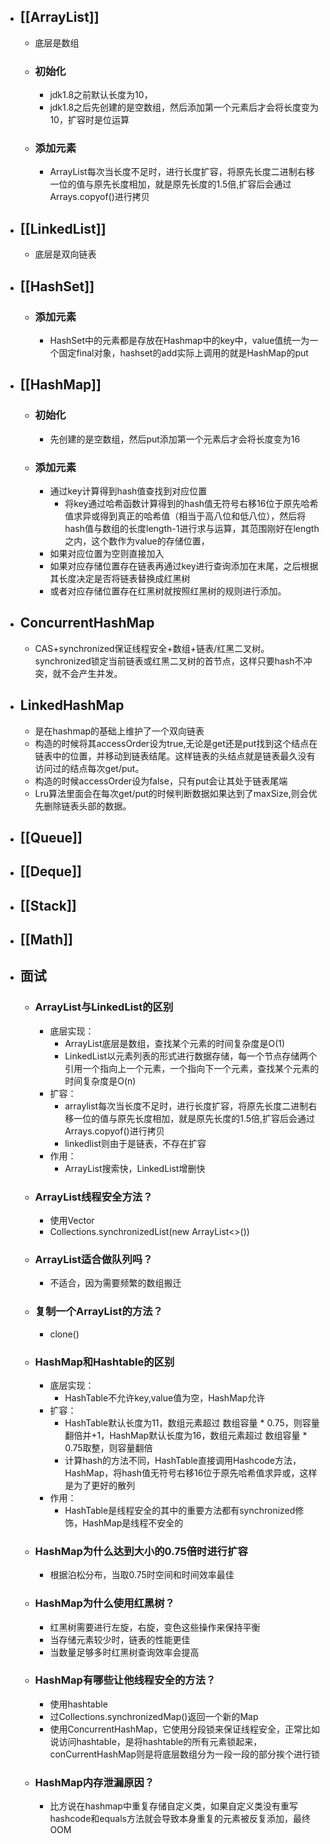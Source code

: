 - ## [[ArrayList]]
	- 底层是数组
	- ### 初始化
		- jdk1.8之前默认长度为10，
		- jdk1.8之后先创建的是空数组，然后添加第一个元素后才会将长度变为10，扩容时是位运算
	- ### 添加元素
		- ArrayList每次当长度不足时，进行长度扩容，将原先长度二进制右移一位的值与原先长度相加，就是原先长度的1.5倍,扩容后会通过Arrays.copyof()进行拷贝
- ## [[LinkedList]]
	- 底层是双向链表
- ## [[HashSet]]
	- ### 添加元素
		- HashSet中的元素都是存放在Hashmap中的key中，value值统一为一个固定final对象，hashset的add实际上调用的就是HashMap的put
- ## [[HashMap]]
	- ### 初始化
		- 先创建的是空数组，然后put添加第一个元素后才会将长度变为16
	- ### 添加元素
		- 通过key计算得到hash值查找到对应位置
			- 将key通过哈希函数计算得到的hash值无符号右移16位于原先哈希值求异或得到真正的哈希值（相当于高八位和低八位），然后将hash值与数组的长度length-1进行求与运算，其范围刚好在length之内，这个数作为value的存储位置，
		- 如果对应位置为空则直接加入
		- 如果对应存储位置存在链表再通过key进行查询添加在末尾，之后根据其长度决定是否将链表替换成红黑树
		- 或者对应存储位置存在红黑树就按照红黑树的规则进行添加。
- ## ConcurrentHashMap
	- CAS+synchronized保证线程安全+数组+链表/红黑二叉树。synchronized锁定当前链表或红黑二叉树的首节点，这样只要hash不冲突，就不会产生并发。
- ## LinkedHashMap
	- 是在hashmap的基础上维护了一个双向链表
	- 构造的时候将其accessOrder设为true,无论是get还是put找到这个结点在链表中的位置，并移动到链表结尾。这样链表的头结点就是链表最久没有访问过的结点每次get/put。
	- 构造的时候accessOrder设为false，只有put会让其处于链表尾端
	- Lru算法里面会在每次get/put的时候判断数据如果达到了maxSize,则会优先删除链表头部的数据。
- ## [[Queue]]
- ## [[Deque]]
- ## [[Stack]]
- ## [[Math]]
- ## 面试
	- ### ArrayList与LinkedList的区别
		- 底层实现：
			- ArrayList底层是数组，查找某个元素的时间复杂度是O(1)
			- LinkedList以元素列表的形式进行数据存储，每一个节点存储两个引用一个指向上一个元素，一个指向下一个元素，查找某个元素的时间复杂度是O(n)
		- 扩容：
			- arraylist每次当长度不足时，进行长度扩容，将原先长度二进制右移一位的值与原先长度相加，就是原先长度的1.5倍,扩容后会通过Arrays.copyof()进行拷贝
			- linkedlist则由于是链表，不存在扩容
		- 作用：
			- ArrayList搜索快，LinkedList增删快
	- ### ArrayList线程安全方法？
		- 使用Vector
		- Collections.synchronizedList(new ArrayList<>())
	- ### ArrayList适合做队列吗？
		- 不适合，因为需要频繁的数组搬迁
	- ### 复制一个ArrayList的方法？
		- clone()
	- ### HashMap和Hashtable的区别
		- 底层实现：
			- HashTable不允许key,value值为空，HashMap允许
		- 扩容：
			- HashTable默认长度为11，数组元素超过 数组容量 * 0.75，则容量翻倍并+1，HashMap默认长度为16，数组元素超过 数组容量 * 0.75取整，则容量翻倍
			- 计算hash的方法不同，HashTable直接调用Hashcode方法，HashMap，将hash值无符号右移16位于原先哈希值求异或，这样是为了更好的散列
		- 作用：
			- HashTable是线程安全的其中的重要方法都有synchronized修饰，HashMap是线程不安全的
	- ### HashMap为什么达到大小的0.75倍时进行扩容
		- 根据泊松分布，当取0.75时空间和时间效率最佳
	- ### HashMap为什么使用红黑树？
		- 红黑树需要进行左旋，右旋，变色这些操作来保持平衡
		- 当存储元素较少时，链表的性能更佳
		- 当数量足够多时红黑树查询效率会提高
	- ### HashMap有哪些让他线程安全的方法？
		- 使用hashtable
		- 过Collections.synchronizedMap()返回一个新的Map
		- 使用ConcurrentHashMap，它使用分段锁来保证线程安全，正常比如说访问hashtable，是将hashtable的所有元素锁起来，conCurrentHashMap则是将底层数组分为一段一段的部分挨个进行锁
	- ### HashMap内存泄漏原因？
		- 比方说在hashmap中重复存储自定义类，如果自定义类没有重写hashcode和equals方法就会导致本身重复的元素被反复添加，最终OOM